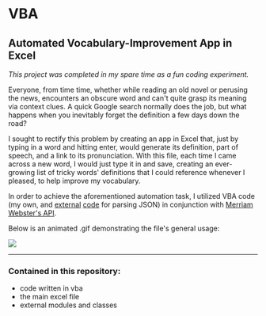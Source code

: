 # VBA

## Automated Vocabulary-Improvement App in Excel

*This project was completed in my spare time as a fun coding experiment.*

Everyone, from time time, whether while reading an old novel or perusing the news, encounters an obscure word and can't quite grasp its meaning via context clues. A quick Google search normally does the job, but what happens when you inevitably forget the definition a few days down the road?

I sought to rectify this problem by creating an app in Excel that, just by typing in a word and hitting enter, would generate its definition, part of speech, and a link to its pronunciation. With this file, each time I came across a new word, I would just type it in and save, creating an ever-growing list of tricky words' definitions that I could reference whenever I pleased, to help improve my vocabulary. 

In order to achieve the aforementioned automation task, I utilized VBA code (my own, and [external](https://github.com/VBA-tools/VBA-JSON) [code](https://github.com/timhall/VBA-Dictionary) for parsing JSON) in conjunction with [Merriam Webster's API](https://dictionaryapi.com/products/api-collegiate-dictionary).

Below is an animated .gif demonstrating the file's general usage:

![](https://raw.githubusercontent.com/JosephKnittel/VBA/main/Images/vocab_demo.gif)

<hr>

### Contained in this repository: 

- code written in vba
- the main excel file 
- external modules and classes 
